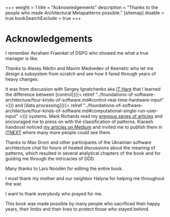 +++
weight = 1
title = "Acknowledgements"
description = "Thanks to the people who made Architectural Metapatterns possible."
[sitemap]
  disable = true
bookSearchExclude = true
+++

# Acknowledgements

I remember Avraham Fraenkel of DSPG who showed me what a true manager is like\.

Thanks to Alexey Nikitin and Maxim Medvedev of Keenetic who let me design a subsystem from scratch and see how it fared through years of heavy changes\.

It was from discussion with Sergey Ignatchenko aka [IT Hare](http://ithare.com/) that I learned the difference between [control]({{< relref "../foundations-of-software-architecture/four-kinds-of-software.md#control-real-time-hardware-input" >}}) and [data processing]({{< relref "../foundations-of-software-architecture/four-kinds-of-software.md#computational-single-run-user-input" >}}) systems\. Mark Richards read my [previous series of articles](https://medium.com/itnext/introduction-to-software-architecture-with-actors-part-1-89de6000e0d3) and encouraged me to press on with the classification of patterns\. Kiarash Irandoust noticed [my articles on Medium](https://medium.com/@denyspoltorak) and invited me to publish them in [ITNEXT](https://itnext.io/) where many more people could see them\.

Thanks to Max Grom and other participants of the Ukrainian software architecture chat for hours of heated discussions about the meaning of patterns, which resulted in several analytical chapters of the book and for guiding me through the intricacies of DDD\.

Many thanks to Lars Noodén for editing the entire book\.

I must thank my mother and our neighbor Halyna for helping me throughout the war\.

I want to thank everybody who prayed for me\.

This book was made possible by many people who sacrificed their happy years, their limbs and their lives to protect those who stayed behind\.